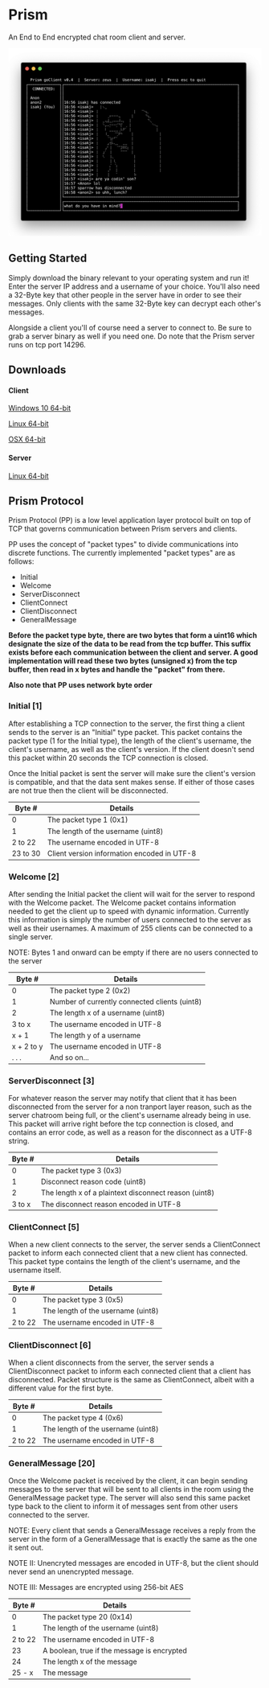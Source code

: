 # Prism

An End to End encrypted chat room client and server.

![Screenshot](screenshot.png)

## Getting Started

Simply download the binary relevant to your operating system and run it!
Enter the server IP address and a username of your choice. You'll also need a 32-Byte key that other people in the server have in order to see their messages. Only clients with the same 32-Byte key can decrypt each other's messages.

Alongside a client you'll of course need a server to connect to. Be sure to grab a server binary as well if you need one. Do note that the Prism server runs on tcp port 14296.

## Downloads

#### Client

[Windows 10 64-bit](https://github.com/joshua-isak/Prism/blob/master/prism-client/prism-client.exe)

[Linux 64-bit](https://github.com/joshua-isak/Prism/blob/master/prism-client/prism-client)

[OSX 64-bit](https://github.com/joshua-isak/Prism/blob/master/prism-client/prism-osx-client)

#### Server

[Linux 64-bit](https://github.com/joshua-isak/Prism/blob/master/prism-server/prism-server)

## Prism Protocol

Prism Protocol (PP) is a low level application layer protocol built on top of TCP that governs communication between Prism servers and clients.

PP uses the concept of "packet types" to divide communications into discrete functions. The currently implemented "packet types" are as follows:

- Initial
- Welcome
- ServerDisconnect
- ClientConnect
- ClientDisconnect
- GeneralMessage

**Before the packet type byte, there are two bytes that form a uint16 which designate the size of the data to be read from the tcp buffer. This suffix exists before each communication between the client and server. A good implementation will read these two bytes (unsigned x) from the tcp buffer, then read in x bytes and handle the "packet" from there.**

**Also note that PP uses network byte order**

### Initial [1]

After establishing a TCP connection to the server, the first thing a client sends to the server is an "Initial" type packet. This packet contains the packet type (1 for the Initial type), the length of the client's username, the client's username, as well as the client's version. If the client doesn't send this packet within 20 seconds the TCP connection is closed.

Once the Initial packet is sent the server will make sure the client's version is compatible, and that the data sent makes sense. If either of those cases are not true then the client will be disconnected.

| Byte # | Details |
| ------ | ------- |
| 0 | The packet type 1 (0x1) |
| 1 | The length of the username (uint8) |
| 2 to 22 | The username encoded in UTF-8 |
| 23 to 30 | Client version information encoded in UTF-8 |

### Welcome [2]

After sending the Initial packet the client will wait for the server to respond with the Welcome packet. The Welcome packet contains information needed to get the client up to speed with dynamic information. Currently this information is simply the number of users connected to the server as well as their usernames. A maximum of 255 clients can be connected to a single server.

NOTE: Bytes 1 and onward can be empty if there are no users connected to the server

| Byte # | Details |
| ------ | ------- |
| 0 | The packet type 2 (0x2) |
| 1 | Number of currently connected clients (uint8) |
| 2 | The length x of a username (uint8) |
| 3 to x | The username encoded in UTF-8 |
| x + 1 | The length y of a username |
|x + 2 to y | The username encoded in UTF-8 |
| . . . | And so on... |

### ServerDisconnect [3]

For whatever reason the server may notify that client that it has been disconnected from the server for a non tranport layer reason, such as the server chatroom being full, or the client's username already being in use. This packet will arrive right before the tcp connection is closed, and contains an error code, as well as a reason for the disconnect as a UTF-8 string.

| Byte # | Details |
| ------ | ------- |
| 0 | The packet type 3 (0x3) |
| 1 | Disconnect reason code (uint8) |
| 2 | The length x of a plaintext disconnect reason (uint8) |
| 3 to x | The disconnect reason encoded in UTF-8 |

### ClientConnect [5]

When a new client connects to the server, the server sends a ClientConnect packet to inform each connected client that a new client has connected. This packet type contains the length of the client's username, and the username itself.

| Byte # | Details |
| ------ | ------- |
| 0 | The packet type 3 (0x5) |
| 1 | The length of the username (uint8) |
| 2 to 22 | The username encoded in UTF-8 |

### ClientDisconnect [6]

When a client disconnects from the server, the server sends a ClientDisconnect packet to inform each connected client that a client has disconnected. Packet structure is the same as ClientConnect, albeit with a different value for the first byte.

| Byte # | Details |
| ------ | ------- |
| 0 | The packet type 4 (0x6) |
| 1 | The length of the username (uint8) |
| 2 to 22| The username encoded in UTF-8 |

### GeneralMessage [20]

Once the Welcome packet is received by the client, it can begin sending messages to the server that will be sent to all clients in the room using the GeneralMessage packet type. The server will also send this same packet type back to the client to inform it of messages sent from other users connected to the server.

NOTE: Every client that sends a GeneralMessage receives a reply from the server in the form of a GeneralMessage that is exactly the same as the one it sent out.

NOTE II: Unencryted messages are encoded in UTF-8, but the client should never send an unencrypted message.

NOTE III: Messages are encrypted using 256-bit AES

| Byte # | Details |
| ------ | ------- |
| 0 | The packet type 20 (0x14) |
| 1 | The length of the username (uint8) |
| 2 to 22 | The username encoded in UTF-8 |
| 23 | A boolean, true if the message is encrypted |
| 24 | The length x of the message |
| 25 - x | The message
